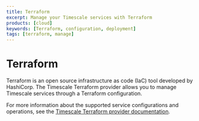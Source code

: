 ```yaml
---
title: Terraform
excerpt: Manage your Timescale services with Terraform
products: [cloud]
keywords: [Terraform, configuration, deployment]
tags: [terraform, manage]
---
```


# Terraform

Terraform is an open source infrastructure as code (IaC) tool developed by
HashiCorp. The Timescale Terraform provider allows you to manage Timescale
services through a Terraform configuration.

For more information about the supported service configurations and
operations, see the
[Timescale Terraform provider documentation][terraform-docs].

[terraform-docs]: https://registry.terraform.io/providers/timescale/timescale/latest/docs